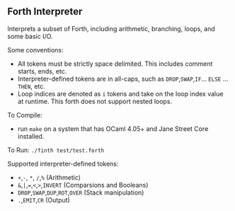 ## Forth Interpreter

Interprets a subset of Forth, including arithmetic, branching, loops, and some basic I/O. 

Some conventions: 
  * All tokens must be strictly space delimited. This includes comment starts, ends, etc. 
  * Interpreter-defined tokens are in all-caps, such as `DROP`,`SWAP`,`IF`... `ELSE` ... `THEN`, etc.
  * Loop indices are denoted as `i` tokens and take on the loop index value at runtime. This forth does not support nested loops. 

To Compile:
  * run `make` on a system that has OCaml 4.05+ and Jane Street Core installed. 

To Run:
  `./finth test/test.forth` 

Supported interpreter-defined tokens:
  * `+`,`-`, `*`, `/`,`%` (Arithmetic)
  * `&`,`|`,`=`,`<`,`>`,`INVERT` (Comparsions and Booleans)
  * `DROP`,`SWAP`,`DUP`,`ROT`,`OVER` (Stack manipulation)
  * `.`,`EMIT`,`CR` (Output)
